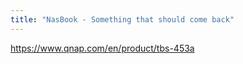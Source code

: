 ```yaml
---
title: "NasBook - Something that should come back"
--- 
```


https://www.qnap.com/en/product/tbs-453a